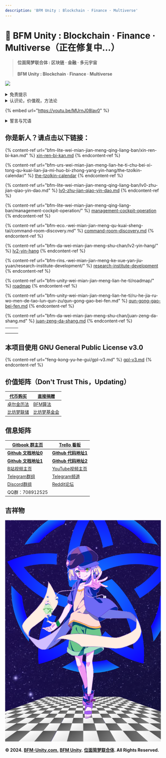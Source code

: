 ```yaml
---
description: 'BF​M Unity : Blockchain · Finance · Multiverse'
---
```


# 💎 BF​M Unity : Blockchain · Finance · Multiverse（正在修复中…）

> #### 位面简**梦联合体 : 区块链 · 金融 · 多元宇宙**
>
> **BF​M Unity : Blockchain · Finance · Multiverse**

![](<.gitbook/assets/BFM Unity 5.0  升级版群青 (1).png>)

<details>

<summary>免责提示</summary>

NOTE: **💀 This project is in beta. Use at your own risk.**

NOTE: **💀 Please** [Do Your Own Research (DYOR) - Binance Academy](https://academy.binance.com/zh/glossary/do-your-own-research)\\

1，本网站所载的资料并不构成投资的意见或建议。

2，在作出任何投资决策前，您应考虑自己的财务状况、投资目标及经验、风险承受能力，及理解相关区块链金融产品的性质和风险。

3，我们的分析和理论，仅供参考，若你相信并依照实行，所面临的风险，须自行承担。

4，我们的分析和方案，仅供参考，若您因此进行投资行为，所面临的损失，须自行承担。

5，我们不对因分析结果，方案模拟，未来预测的变化和准确性做任何投资担保。

6，不要相信此网站上所描述的任何信息，阅读本网站上的一切内容，都需要保持批判性思维。

7，本网站会定期更新，就像有机体进行新陈代谢那样，请像对待一只有毒的章鱼猫一样对待此网站。

8，本网站唯一的去中心化就是，你可以复制并重新修改本网站，其他暂时都是中心化的。

</details>

<details>

<summary>认识论，价值观，方法论</summary>

#### 《公有区块链核心认识论》

宏观：公理 发展

微观：共识 改革

#### 《公有区块链核心价值观》

系统：自强 自主 文化 平衡

关联：保障 协同 公理 律法

单元：兼爱 底线 信用 超真

#### 《公有区块链核心方法论》

要素：物质 能量 信息 价值 概率 时间

对象：单元 影响 关联 符号 可能 速度

支柱：基础 调控 系统 交换 机会 效率

维度：结构 安全 扩展 收益 风险 阶段

表相：类别 层次 策略 模式 成就 周期

能力：探究 执行 洞察 服务 智慧 超越

</details>

{% embed url="https://youtu.be/MUrnJ08lav0" %}

<details>

<summary>誓言与咒语</summary>

#### 《密特拉斯玛誓言——死灵法师誓言》

我们是万古升华亡灵的载体，

我们将衰败腐烂固定入符号，

我们以凋零死亡为享乐对象，

我们依据未竟执念召唤死者，

我们顺从于无形之手的力量，

我们服务于系统生死的平衡，

我们永堕无尽深渊星海之梦，

我们直面历史无尽嵌套螺旋。

#### 《洼阿鲁埃古拉誓言——巫医誓言》

万灵给予我无上力量，

杀不死我会让我更强，

我尊重每个微小生命，

恐龙霸主终将会灭绝，

永生者终会化为灰烬，

永恒长眠的并非亡者。

#### 《真理之门誓言——炼金术师誓言》

我会尽我所能遵守等价交换的原则，

我尽量为真理和人类而献祭非人类，

我尽量去与界外的魔鬼和神灵赌博，

我会尽我所能理解爱恨无知的本质，

我会尽我所能将魔法反演成周期表，

我会尽我所能穿越轮回并保护愚者。

在穿越真理之门后——

我会回归现实世界，

我将带回门之钥匙，

我将留下门后断章，

我将锁住无限星海。

#### 《吟唱》

衔尾蛇，阿难陀舍沙，三环，裂环，幻妖，蛇杖，小丑，彩衣吹笛手，圣树，圣环，鼠王，密特拉斯玛，洼阿鲁埃古拉，真理之门，门之钥，门后断章，炼金术法阵，42=101010，三字真言，梅塔特隆立方体，六芒星，五芒星，十字架，连环和连结，各种结界，各种符文，闪米特文字，希腊字母，罗马数字，十二星座，如尼石文字，麦田怪圈，各种法环，各种法阵，无上意志，外神，地外文明，超越存在，无尽星海，嵌套螺旋。

乌鸦要吃老鼠，焓要吃熵，熵死，湮灭。

</details>

## 你是新人？请点击以下链接：

{% content-ref url="bfm-lite-wei-mian-jian-meng-qing-liang-ban/xin-ren-bi-kan.md" %}
[xin-ren-bi-kan.md](bfm-lite-wei-mian-jian-meng-qing-liang-ban/xin-ren-bi-kan.md)
{% endcontent-ref %}

{% content-ref url="bfm-urs-wei-mian-jian-meng-lian-he-ti-chu-bei-xi-tong-qu-kuai-lian-jia-mi-huo-bi-zhong-yang-yin-hang/the-tzolkin-calendar/" %}
[the-tzolkin-calendar](bfm-urs-wei-mian-jian-meng-lian-he-ti-chu-bei-xi-tong-qu-kuai-lian-jia-mi-huo-bi-zhong-yang-yin-hang/the-tzolkin-calendar/)
{% endcontent-ref %}

{% content-ref url="bfm-lite-wei-mian-jian-meng-qing-liang-ban/lv0-zhu-jian-qiao-yin-dao.md" %}
[lv0-zhu-jian-qiao-yin-dao.md](bfm-lite-wei-mian-jian-meng-qing-liang-ban/lv0-zhu-jian-qiao-yin-dao.md)
{% endcontent-ref %}

{% content-ref url="bfm-lite-wei-mian-jian-meng-qing-liang-ban/management-cockpit-operation/" %}
[management-cockpit-operation](bfm-lite-wei-mian-jian-meng-qing-liang-ban/management-cockpit-operation/)
{% endcontent-ref %}

{% content-ref url="bfm-eco.-wei-mian-jian-meng-qu-kuai-sheng-tai/command-room-discovery.md" %}
[command-room-discovery.md](bfm-eco.-wei-mian-jian-meng-qu-kuai-sheng-tai/command-room-discovery.md)
{% endcontent-ref %}

{% content-ref url="bfm-da-wei-mian-jian-meng-shu-chan/lv2-yin-hang/" %}
[lv2-yin-hang](bfm-da-wei-mian-jian-meng-shu-chan/lv2-yin-hang/)
{% endcontent-ref %}

{% content-ref url="bfm-rins.-wei-mian-jian-meng-ke-xue-yan-jiu-yuan/research-institute-development/" %}
[research-institute-development](bfm-rins.-wei-mian-jian-meng-ke-xue-yan-jiu-yuan/research-institute-development/)
{% endcontent-ref %}

{% content-ref url="bfm-unity-wei-mian-jian-meng-lian-he-ti/roadmap/" %}
[roadmap](bfm-unity-wei-mian-jian-meng-lian-he-ti/roadmap/)
{% endcontent-ref %}

{% content-ref url="bfm-unity-wei-mian-jian-meng-lian-he-ti/ru-he-jia-ru-wo-men-de-tao-lun-qun-zu/qun-gong-gao-bei-fen.md" %}
[qun-gong-gao-bei-fen.md](bfm-unity-wei-mian-jian-meng-lian-he-ti/ru-he-jia-ru-wo-men-de-tao-lun-qun-zu/qun-gong-gao-bei-fen.md)
{% endcontent-ref %}

{% content-ref url="bfm-da-wei-mian-jian-meng-shu-chan/juan-zeng-da-shang.md" %}
[juan-zeng-da-shang.md](bfm-da-wei-mian-jian-meng-shu-chan/juan-zeng-da-shang.md)
{% endcontent-ref %}

|     |     |     |
| :-: | :-: | :-: |
|     |     |     |
|     |     |     |
|     |     |     |

## 本项目使用 GNU General Public License v3.0

{% content-ref url="feng-kong-yu-he-gui/gpl-v3.md" %}
[gpl-v3.md](feng-kong-yu-he-gui/gpl-v3.md)
{% endcontent-ref %}

## 价值矩阵（Don't Trust This，Updating）

| [代币购买](https://www.bfm-unity.com/bfm-da-bi-fang-meng-shu-chan/juan-zeng-da-shang)                    | [直接捐赠](https://www.bfm-unity.com/bfm-da-bi-fang-meng-shu-chan/juan-zeng-da-shang)                        |
| ---------------------------------------------------------------------------------------------------- | -------------------------------------------------------------------------------------------------------- |
| [卓尔金历法](https://www.bfm-unity.com/bfm-da-bi-fang-meng-shu-chan/zi-chan-pei-zhi/the-tzolkin-calendar) | [BFM算法](https://www.bfm-unity.com/bfm-dins.-bi-fang-meng-gong-cheng-she-ji-yuan/ruan-jian-bfm-on-python) |
| [比坊梦联储](https://www.bfm-unity.com/bfmurs/bi-fang-meng-lian-he-ti-chu-bei-xi-tong)                    | [比坊梦基金会](https://www.bfm-unity.com/bfmurs/untitled-1)                                                    |

## 信息矩阵

| [Gitbook 群主页](https://www.bfm-unity.com/)                      | [Trello 看板](https://trello.com/b/z4aDgNAL/todolist)                     |
| -------------------------------------------------------------- | ----------------------------------------------------------------------- |
| [**Github 文档地址0**](https://github.com/guhhhhaa/bfm-gitbook-v1) | [**Github 代码地址1**](https://github.com/guhhhhaa/bfm-group-file)          |
| [**Github 文档地址1**](https://github.com/guhhhhaa/bfm-gitbook)    | [**Github 代码地址2**](https://github.com/BFM-Unity/BFM-Unity-2)            |
| [B站视频主页](https://space.bilibili.com/11708778)                  | [YouTube视频主页](https://www.youtube.com/channel/UCfiSjf-6Sxnf0t9J2xGVzuA) |
| [Telegram群组](https://t.me/BFMUnity)                            | [Telegram频道](https://t.me/BFM\_Unity)                                   |
| [Discord群组](https://discord.gg/CyEcS2wmzk)                     | [Reddit论坛](https://www.reddit.com/r/BFM\_Unity/)                        |
| QQ群：708912525                                                  |                                                                         |

## 吉祥物

![](<.gitbook/assets/BFM Unity 吉祥物.png>)

**© 2024.** [**BFM-Unity.com.**](https://www.bfm-unity.com/) [**BFM Unity**](https://www.bfm-unity.com/)**.** [**位面简梦联合体**](https://www.bfm-unity.com/)**. All Rights Reserved.**
